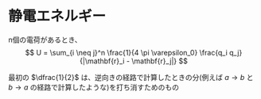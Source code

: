 # 静電エネルギー

n個の電荷があるとき、
$$
U = \sum_{i \neq j}^n \frac{1}{4 \pi \varepsilon_0} \frac{q_i q_j}{|\mathbf{r}_i - \mathbf{r}_j|}
$$

最初の $\dfrac{1}{2}$ は、逆向きの経路で計算したときの分(例えば $a \to b$ と $b \to a$ の経路で計算したような)を打ち消すためのもの
